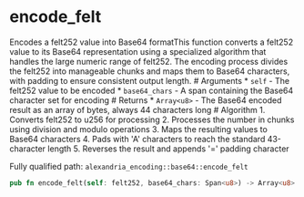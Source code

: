 # encode_felt

Encodes a felt252 value into Base64 formatThis function converts a felt252 value to its Base64 representation using a specialized algorithm that handles the large numeric range of felt252. The encoding process divides the felt252 into manageable chunks and maps them to Base64 characters, with padding to ensure consistent output length.  # Arguments * `self` - The felt252 value to be encoded * `base64_chars` - A span containing the Base64 character set for encoding  # Returns * `Array<u8>` - The Base64 encoded result as an array of bytes, always 44 characters long  # Algorithm 1. Converts felt252 to u256 for processing 2. Processes the number in chunks using division and modulo operations 3. Maps the resulting values to Base64 characters 4. Pads with 'A' characters to reach the standard 43-character length 5. Reverses the result and appends '=' padding character

Fully qualified path: `alexandria_encoding::base64::encode_felt`

```rust
pub fn encode_felt(self: felt252, base64_chars: Span<u8>) -> Array<u8>
```

